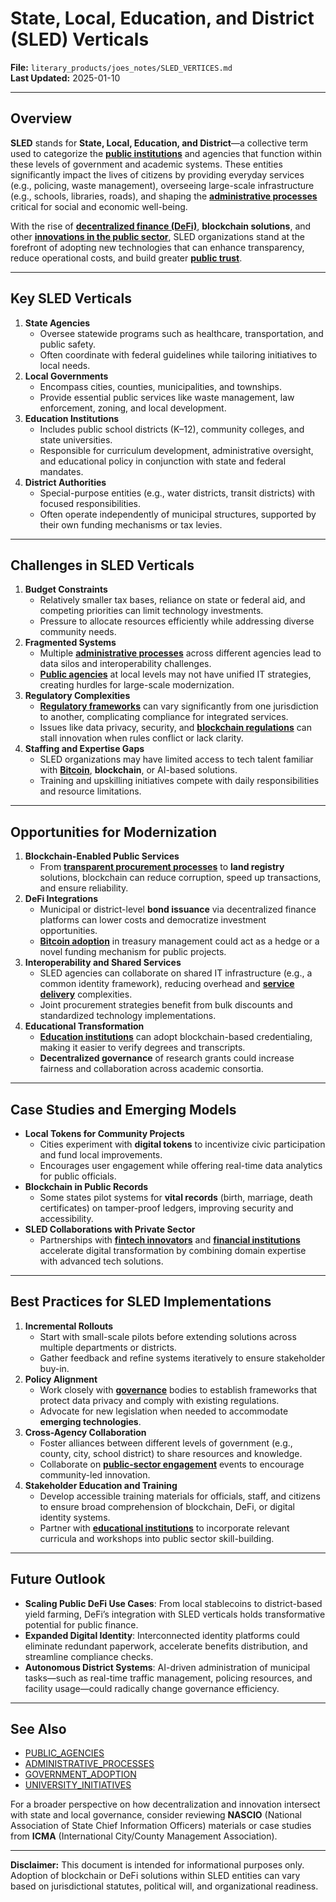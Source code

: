 # State, Local, Education, and District (SLED) Verticals

**File:** `literary_products/joes_notes/SLED_VERTICES.md`\
**Last Updated:** 2025-01-10

***

## Overview

**SLED** stands for **State, Local, Education, and District**—a collective term used to categorize the [**public institutions**](../PUBLIC_INSTITUTIONS.md) and agencies that function within these levels of government and academic systems. These entities significantly impact the lives of citizens by providing everyday services (e.g., policing, waste management), overseeing large-scale infrastructure (e.g., schools, libraries, roads), and shaping the [**administrative processes**](../BUSINESS/administrative_processes.mdprocesses.md) critical for social and economic well-being.

With the rise of [**decentralized finance (DeFi)**](../DEFI_BASICS.md), **blockchain solutions**, and other [**innovations in the public sector**](../STRATEGY/innovations_in_public_sector.md), SLED organizations stand at the forefront of adopting new technologies that can enhance transparency, reduce operational costs, and build greater [**public trust**](public_trust.md).

***

## Key SLED Verticals

1. **State Agencies**
   * Oversee statewide programs such as healthcare, transportation, and public safety.
   * Often coordinate with federal guidelines while tailoring initiatives to local needs.
2. **Local Governments**
   * Encompass cities, counties, municipalities, and townships.
   * Provide essential public services like waste management, law enforcement, zoning, and local development.
3. **Education Institutions**
   * Includes public school districts (K–12), community colleges, and state universities.
   * Responsible for curriculum development, administrative oversight, and educational policy in conjunction with state and federal mandates.
4. **District Authorities**
   * Special-purpose entities (e.g., water districts, transit districts) with focused responsibilities.
   * Often operate independently of municipal structures, supported by their own funding mechanisms or tax levies.

***

## Challenges in SLED Verticals

1. **Budget Constraints**
   * Relatively smaller tax bases, reliance on state or federal aid, and competing priorities can limit technology investments.
   * Pressure to allocate resources efficiently while addressing diverse community needs.
2. **Fragmented Systems**
   * Multiple [**administrative processes**](../BUSINESS/administrative_processes.mdprocesses.md) across different agencies lead to data silos and interoperability challenges.
   * [**Public agencies**](public_agencies.md) at local levels may not have unified IT strategies, creating hurdles for large-scale modernization.
3. **Regulatory Complexities**
   * [**Regulatory frameworks**](../governance/regulatory_frameworks.md) can vary significantly from one jurisdiction to another, complicating compliance for integrated services.
   * Issues like data privacy, security, and [**blockchain regulations**](../BLOCKCHAIN_REGULATIONS.md) can stall innovation when rules conflict or lack clarity.
4. **Staffing and Expertise Gaps**
   * SLED organizations may have limited access to tech talent familiar with [**Bitcoin**](../crypto_economics/bitcoin_basics.md), **blockchain**, or AI-based solutions.
   * Training and upskilling initiatives compete with daily responsibilities and resource limitations.

***

## Opportunities for Modernization

1. **Blockchain-Enabled Public Services**
   * From [**transparent procurement processes**](public_services.md#procurement-and-contract-management) to **land registry** solutions, blockchain can reduce corruption, speed up transactions, and ensure reliability.
2. **DeFi Integrations**
   * Municipal or district-level **bond issuance** via decentralized finance platforms can lower costs and democratize investment opportunities.
   * [**Bitcoin adoption**](../BITCOIN_ADOPTION.md) in treasury management could act as a hedge or a novel funding mechanism for public projects.
3. **Interoperability and Shared Services**
   * SLED agencies can collaborate on shared IT infrastructure (e.g., a common identity framework), reducing overhead and [**service delivery**](../AI/service_delivery_models.md) complexities.
   * Joint procurement strategies benefit from bulk discounts and standardized technology implementations.
4. **Educational Transformation**
   * [**Education institutions**](university_initiatives.md) can adopt blockchain-based credentialing, making it easier to verify degrees and transcripts.
   * **Decentralized governance** of research grants could increase fairness and collaboration across academic consortia.

***

## Case Studies and Emerging Models

* **Local Tokens for Community Projects**
  * Cities experiment with **digital tokens** to incentivize civic participation and fund local improvements.
  * Encourages user engagement while offering real-time data analytics for public officials.
* **Blockchain in Public Records**
  * Some states pilot systems for **vital records** (birth, marriage, death certificates) on tamper-proof ledgers, improving security and accessibility.
* **SLED Collaborations with Private Sector**
  * Partnerships with [**fintech innovators**](../FINTECH_INNOVATORS.md) and [**financial institutions**](../STRATEGY/financial_institutions.md) accelerate digital transformation by combining domain expertise with advanced tech solutions.

***

## Best Practices for SLED Implementations

1. **Incremental Rollouts**
   * Start with small-scale pilots before extending solutions across multiple departments or districts.
   * Gather feedback and refine systems iteratively to ensure stakeholder buy-in.
2. **Policy Alignment**
   * Work closely with [**governance**](../CRYPTO/GOVERNANCE_MODELS.MDS.MD) bodies to establish frameworks that protect data privacy and comply with existing regulations.
   * Advocate for new legislation when needed to accommodate **emerging technologies**.
3. **Cross-Agency Collaboration**
   * Foster alliances between different levels of government (e.g., county, city, school district) to share resources and knowledge.
   * Collaborate on [**public-sector engagement**](../governance/public_sector_engagement.md) events to encourage community-led innovation.
4. **Stakeholder Education and Training**
   * Develop accessible training materials for officials, staff, and citizens to ensure broad comprehension of blockchain, DeFi, or digital identity systems.
   * Partner with [**educational institutions**](university_initiatives.md) to incorporate relevant curricula and workshops into public sector skill-building.

***

## Future Outlook

* **Scaling Public DeFi Use Cases**: From local stablecoins to district-based yield farming, DeFi’s integration with SLED verticals holds transformative potential for public finance.
* **Expanded Digital Identity**: Interconnected identity platforms could eliminate redundant paperwork, accelerate benefits distribution, and streamline compliance checks.
* **Autonomous District Systems**: AI-driven administration of municipal tasks—such as real-time traffic management, policing resources, and facility usage—could radically change governance efficiency.

***

## See Also

* [PUBLIC\_AGENCIES](public_agencies.md)
* [ADMINISTRATIVE\_PROCESSES](../BUSINESS/administrative_processes.mdprocesses.md)
* [GOVERNMENT\_ADOPTION](government_adoption.md)
* [UNIVERSITY\_INITIATIVES](university_initiatives.md)

For a broader perspective on how decentralization and innovation intersect with state and local governance, consider reviewing **NASCIO** (National Association of State Chief Information Officers) materials or case studies from **ICMA** (International City/County Management Association).

***

**Disclaimer:** This document is intended for informational purposes only. Adoption of blockchain or DeFi solutions within SLED entities can vary based on jurisdictional statutes, political will, and organizational readiness.
